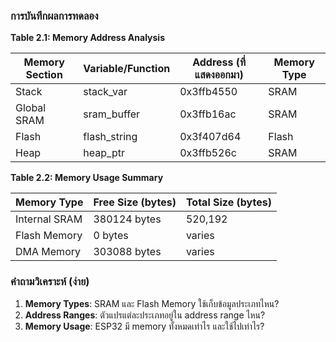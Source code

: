 ### การบันทึกผลการทดลอง 

**Table 2.1: Memory Address Analysis**

| Memory Section | Variable/Function | Address (ที่แสดงออกมา) | Memory Type |
|----------------|-------------------|----------------------|-------------|
| Stack | stack_var | 0x3ffb4550 | SRAM |
| Global SRAM | sram_buffer | 0x3ffb16ac | SRAM |
| Flash | flash_string | 0x3f407d64 | Flash |
| Heap | heap_ptr | 0x3ffb526c | SRAM |

**Table 2.2: Memory Usage Summary**

| Memory Type | Free Size (bytes) | Total Size (bytes) |
|-------------|-------------------|--------------------|
| Internal SRAM | 380124 bytes | 520,192 |
| Flash Memory | 0 bytes | varies |
| DMA Memory | 303088 bytes | varies |

### คำถามวิเคราะห์ (ง่าย)

1. **Memory Types**: SRAM และ Flash Memory ใช้เก็บข้อมูลประเภทไหน?
2. **Address Ranges**: ตัวแปรแต่ละประเภทอยู่ใน address range ไหน?
3. **Memory Usage**: ESP32 มี memory ทั้งหมดเท่าไร และใช้ไปเท่าไร?